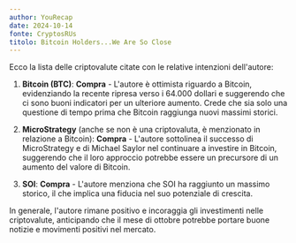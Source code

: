 ```yaml
---
author: YouRecap
date: 2024-10-14
fonte: CryptosRUs
titolo: Bitcoin Holders...We Are So Close
---
```


Ecco la lista delle criptovalute citate con le relative intenzioni dell'autore:

1. **Bitcoin (BTC)**: **Compra** - L'autore è ottimista riguardo a Bitcoin, evidenziando la recente ripresa verso i 64.000 dollari e suggerendo che ci sono buoni indicatori per un ulteriore aumento. Crede che sia solo una questione di tempo prima che Bitcoin raggiunga nuovi massimi storici.

2. **MicroStrategy** (anche se non è una criptovaluta, è menzionato in relazione a Bitcoin): **Compra** - L'autore sottolinea il successo di MicroStrategy e di Michael Saylor nel continuare a investire in Bitcoin, suggerendo che il loro approccio potrebbe essere un precursore di un aumento del valore di Bitcoin.

3. **SOI**: **Compra** - L'autore menziona che SOI ha raggiunto un massimo storico, il che implica una fiducia nel suo potenziale di crescita.

In generale, l'autore rimane positivo e incoraggia gli investimenti nelle criptovalute, anticipando che il mese di ottobre potrebbe portare buone notizie e movimenti positivi nel mercato.

